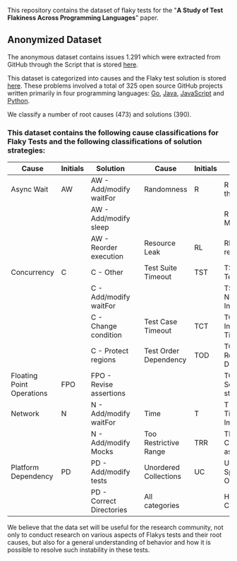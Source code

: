 This repository contains the dataset of flaky tests for the "**A Study of Test Flakiness Across Programming Languages**" paper.

## Anonymized Dataset

The anonymous dataset contains issues 1.291 which were extracted from GitHub through the Script that is stored [here](https://github.com/Test-Flaky/Flakiness/blob/main/src/Script-flakiness.py).

This dataset is categorized into causes and the Flaky test solution is stored [here](https://github.com/Test-Flaky/Flakiness/blob/main/data/IssuesGH_Flaky.xlsx).
These problems involved a total of 325 open source GitHub projects written primarily in four programming languages: [Go](https://img.shields.io/badge/issues-1291-red), [Java](https://www.java.com/pt-BR/), [JavaScript](https://www.javascript.com/) and [Python](https://www.python.org/).

We classify a number of root causes (473) and solutions (390).

### This dataset contains the following cause classifications for Flaky Tests and the following classifications of solution strategies:

| Cause | Initials | Solution |  | Cause | Initials | Solution |
| --- | --- | --- | --- | --- | --- | --- |
| Async Wait | AW | AW - Add/modify waitFor |  | Randomness | R | R - Control the Seed |
|  |  | AW - Add/modify sleep |  |  |  | R - No Math.Random |
|  |  | AW - Reorder execution |  | Resource Leak | RL | RL - Release resource |
| Concurrency | C | C - Other |  | Test Suite Timeout | TST | TST - Split Test Suite |
|  |  | C - Add/modify waitFor |  |  |  | TST - Skip Non-Initialized Part |
|  |  | C - Change condition |  | Test Case Timeout | TCT | TCT - Increase Timeout |
|  |  | C - Protect regions |  | Test Order Dependency | TOD | TOD - Remove Dependency |
| Floating Point Operations | FPO | FPO - Revise assertions |  |  |  | TOD - Setup/cleanup state |
| Network | N | N - Add/modify waitFor |  | Time | T | T - Avoid Time Imprecision |
|  |  | N - Add/modify Mocks |  | Too Restrictive Range | TRR | TRR - Calibrate assertion |
| Platform Dependency | PD | PD - Add/modify tests |  | Unordered Collections | UC | UC - Not Specific Ordering |
|  |  | PD - Correct Directories |  | All categories |  | Hard to Classify |


We believe that the data set will be useful for the research community, not only to conduct research on various aspects of Flakys tests and their root causes, but also for a general understanding of behavior and how it is possible to resolve such instability in these tests.

